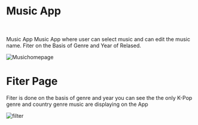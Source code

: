 <h1>Music App</h1>
<br/>
<p>Music App
Music App where user can select music and can edit the music name.
Fiter on the Basis of Genre and Year of Relased.</p>

![Musichomepage](https://user-images.githubusercontent.com/101575981/184173686-20c81596-9361-4648-8c4e-e601aa290482.PNG)


<h1>Fiter Page</h1>
Fiter is done on the basis of genre and year you can see the the only K-Pop genre  and country genre music are displaying on the App

![filter](https://user-images.githubusercontent.com/101575981/184173697-461e5435-5e2c-42a0-9ee9-b3bddab515ce.PNG)

